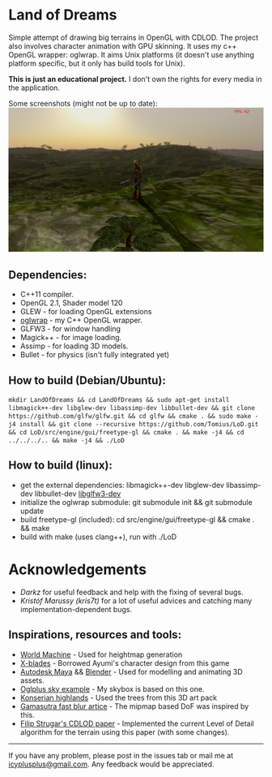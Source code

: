 Land of Dreams
===

Simple attempt of drawing big terrains in OpenGL with CDLOD. The project also involves character animation with GPU skinning. It uses my c++ OpenGL wrapper: oglwrap. It aims Unix platforms (it doesn't use anything platform specific, but it only has build tools for Unix).

**This is just an educational project.** I don't own the rights for every media in the application.

Some screenshots (might not be up to date):
![screenshot](screenshot.png)

Dependencies:
-------------
* C++11 compiler.
* OpenGL 2.1, Shader model 120
* GLEW - for loading OpenGL extensions
* [oglwrap](https://github.com/Tomius/oglwrap) - my C++ OpenGL wrapper.
* GLFW3 - for window handling
* Magick++ - for image loading.
* Assimp - for loading 3D models.
* Bullet - for physics (isn't fully integrated yet)


How to build (Debian/Ubuntu):
--------------------
```
mkdir LandOfDreams && cd LandOfDreams && sudo apt-get install libmagick++-dev libglew-dev libassimp-dev libbullet-dev && git clone https://github.com/glfw/glfw.git && cd glfw && cmake . && sudo make -j4 install && git clone --recursive https://github.com/Tomius/LoD.git && cd LoD/src/engine/gui/freetype-gl && cmake . && make -j4 && cd ../../../.. && make -j4 && ./LoD
```

How to build (linux):
---------------------
* get the external dependencies: libmagick++-dev libglew-dev libassimp-dev libbullet-dev [libglfw3-dev](https://github.com/glfw/glfw)
* initialize the oglwrap submodule: git submodule init && git submodule update
* build freetype-gl (included): cd src/engine/gui/freetype-gl && cmake . && make
* build with make (uses clang++), run with ./LoD

Acknowledgements
================
* *Darkz* for useful feedback and help with the fixing of several bugs.
* *Kristóf Marussy (kris7t)* for a lot of useful advices and catching many implementation-dependent bugs.

Inspirations, resources and tools:
---------------------------
* [World Machine](http://www.world-machine.com) - Used for heightmap generation
* [X-blades](http://www.x-blades.com/) - Borrowed Ayumi's character design from this game
* [Autodesk Maya](http://www.autodesk.com/products/autodesk-maya/overview) && [Blender](http://www.blender.org/) - Used for modelling and animating 3D assets.
* [Oglplus sky example](http://oglplus.org/oglplus/html/oglplus_2023_sky_8cpp-example.html) - My skybox is based on this one.
* [Konserian highlands](http://opengameart.org/content/konserian-highlands-set) - Used the trees from this 3D art pack
* [Gamasutra fast blur artice](http://www.gamasutra.com/view/feature/3102/four_tricks_for_fast_blurring_in_.php) - The mipmap based DoF was inspired by this.
* [Filip Strugar's CDLOD paper](http://www.vertexasylum.com/downloads/cdlod/cdlod_latest.pdf) - Implemented the current Level of Detail algorithm for the terrain using this paper (with some changes).

----------------------
If you have any problem, please post in the issues tab or mail me at icyplusplus@gmail.com. Any feedback would be appreciated.
